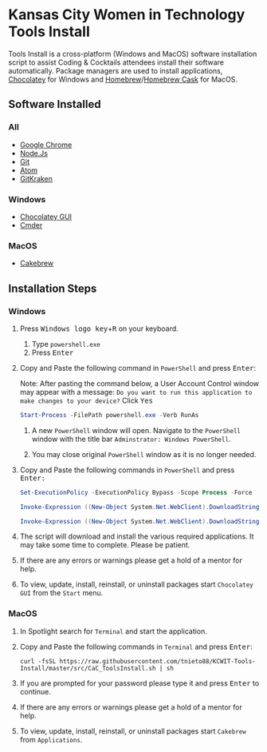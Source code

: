 # Kansas City Women in Technology Tools Install

Tools Install is a cross-platform (Windows and MacOS) software installation script to assist Coding & Cocktails attendees install their software automatically. Package managers are used to install applications, [Chocolatey](https://chocolatey.org) for Windows and [Homebrew](https://brew.sh/)/[Homebrew Cask](https://caskroom.github.io/) for MacOS.

## Software Installed

### All

* [Google Chrome](https://www.google.com/chrome/)
* [Node.Js](https://nodejs.org/en/)
* [Git](https://git-scm.com/)
* [Atom](https://atom.io/)
* [GitKraken](https://www.gitkraken.com/)

### Windows

* [Chocolatey GUI](https://chocolatey.org/packages/ChocolateyGUI)
* [Cmder](http://cmder.net/)

### MacOS

* [Cakebrew](https://www.cakebrew.com/)

## Installation Steps

### Windows

1. Press <kbd>Windows logo key</kbd>+<kbd>R</kbd> on your keyboard.
    1. Type `powershell.exe`
    2. Press <kbd>Enter</kbd>

1. Copy and Paste the following command in `PowerShell` and press <kbd>Enter</kbd>:
    
    Note: After pasting the command below, a User Account Control window may appear with a message: `Do you want to run this application to make changes to your device?` Click <kbd>Yes</kbd>
    
    ```powershell
   Start-Process -FilePath powershell.exe -Verb RunAs
    ```
    
    1. A new `PowerShell` window will open. Navigate to the `PowerShell` window with the title bar `Adminstrator: Windows PowerShell`.

    1. You may close original `PowerShell` window as it is no longer needed.

1. Copy and Paste the following commands in `PowerShell` and press <kbd>Enter</kdbd>:

    ```powershell
   Set-ExecutionPolicy -ExecutionPolicy Bypass -Scope Process -Force
   
   Invoke-Expression ((New-Object System.Net.WebClient).DownloadString('https://chocolatey.org/install.ps1'))

   Invoke-Expression ((New-Object System.Net.WebClient).DownloadString('https://raw.githubusercontent.com/tnieto88/KCWIT-Tools-Install/master/src/CaC_ToolsInstall.ps1'))
    ```

1. The script will download and install the various required applications. It may take some time to complete. Please be patient.

1. If there are any errors or warnings please get a hold of a mentor for help.

1. To view, update, install, reinstall, or uninstall packages start `Chocolatey GUI` from the `Start` menu.

### MacOS

1. In Spotlight search for `Terminal` and start the application.

1. Copy and Paste the following commands in `Terminal` and press <kbd>Enter</kbd>:
    
    ```shell
    curl -fsSL https://raw.githubusercontent.com/tnieto88/KCWIT-Tools-Install/master/src/CaC_ToolsInstall.sh | sh
    ```

1. If you are prompted for your password please type it and press <kbd>Enter</kbd> to continue.

1. If there are any errors or warnings please get a hold of a mentor for help.

1. To view, update, install, reinstall, or uninstall packages start `Cakebrew` from `Applications`.
